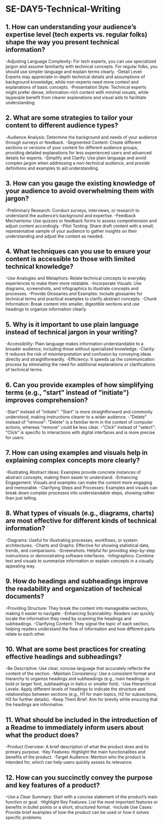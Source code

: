 # SE-DAY5-Technical-Writing
## 1. How can understanding your audience’s expertise level (tech experts vs. regular folks) shape the way you present technical information?
-Adjusting Language Complexity: For tech experts, you can use specialized jargon and assume familiarity with technical concepts. For regular folks, you should use simpler language and explain terms clearly.
-Detail Level: Experts may appreciate in-depth technical details and assumptions of background knowledge, while non-experts need more context and explanations of basic concepts.
-Presentation Style: Technical experts might prefer dense, information-rich content with minimal visuals, while laypeople benefit from clearer explanations and visual aids to facilitate understanding.
## 2. What are some strategies to tailor your content to different audience types?
-Audience Analysis: Determine the background and needs of your audience through surveys or feedback.
-Segmented Content: Create different sections or versions of your content for different audience groups, providing detailed explanations for less experienced users and advanced details for experts.
-Simplify and Clarify: Use plain language and avoid complex jargon when addressing a non-technical audience, and provide definitions and examples to aid understanding.
## 3. How can you gauge the existing knowledge of your audience to avoid overwhelming them with jargon?
-Preliminary Research: Conduct surveys, interviews, or research to understand the audience’s background and expertise.
-Feedback Mechanisms: Use quizzes or feedback forms to assess comprehension and adjust content accordingly.
-Pilot Testing: Share draft content with a small, representative sample of your audience to gather insights on their understanding and adjust the content as needed.
## 4. What techniques can you use to ensure your content is accessible to those with limited technical knowledge?
-Use Analogies and Metaphors: Relate technical concepts to everyday experiences to make them more relatable.
-Incorporate Visuals: Use diagrams, screenshots, and infographics to illustrate concepts and processes.
-Provide Glossaries and Examples: Include glossaries for technical terms and practical examples to clarify abstract concepts.
-Chunk Information: Break content into smaller, digestible sections and use headings to organize information clearly.
## 5. Why is it important to use plain language instead of technical jargon in your writing?
-Accessibility: Plain language makes information understandable to a broader audience, including those without specialized knowledge.
-Clarity: It reduces the risk of misinterpretation and confusion by conveying ideas directly and straightforwardly.
-Efficiency: It speeds up the communication process by eliminating the need for additional explanations or clarifications of technical terms.
## 6. Can you provide examples of how simplifying terms (e.g., "start" instead of "initiate") improves comprehension?
-Start" instead of "initiate": "Start" is more straightforward and commonly understood, making instructions clearer to a wider audience.
-"Delete" instead of "remove": "Delete" is a familiar term in the context of computer actions, whereas "remove" could be less clear.
-"Click" instead of "select": "Click" is specific to interactions with digital interfaces and is more precise for users.
## 7. How can using examples and visuals help in explaining complex concepts more clearly?
-Illustrating Abstract Ideas: Examples provide concrete instances of abstract concepts, making them easier to understand.
-Enhancing Engagement: Visuals and examples can make the content more engaging and memorable.
-Clarifying Steps and Processes: Examples and visuals can break down complex processes into understandable steps, showing rather than just telling.

## 8. What types of visuals (e.g., diagrams, charts) are most effective for different kinds of technical information?
-Diagrams: Useful for illustrating processes, workflows, or system architectures.
-Charts and Graphs: Effective for showing statistical data, trends, and comparisons.
-Screenshots: Helpful for providing step-by-step instructions or demonstrating software interfaces.
-Infographics: Combine text and visuals to summarize information or explain concepts in a visually appealing way.
## 9. How do headings and subheadings improve the readability and organization of technical documents?
-Providing Structure: They break the content into manageable sections, making it easier to navigate.
-Enhancing Scannability: Readers can quickly locate the information they need by scanning the headings and subheadings.
-Clarifying Content: They signal the topic of each section, helping readers understand the flow of information and how different parts relate to each other.
## 10. What are some best practices for creating effective headings and subheadings?
-Be Descriptive: Use clear, concise language that accurately reflects the content of the section.
-Maintain Consistency: Use a consistent format and hierarchy to organize headings and subheadings (e.g., main headings in bold or larger font, subheadings in italics or smaller font).
-Use Hierarchical Levels: Apply different levels of headings to indicate the structure and relationships between sections (e.g., H1 for main topics, H2 for subsections, H3 for further details).
-Keep Them Brief: Aim for brevity while ensuring that the headings are informative.
## 11. What should be included in the introduction of a Readme to immediately inform users about what the product does?
-Product Overview: A brief description of what the product does and its primary purpose.
-Key Features: Highlight the main functionalities and benefits of the product.
-Target Audience: Mention who the product is intended for, which can help users quickly assess its relevance.
## 12. How can you succinctly convey the purpose and key features of a product?
-Use a Clear Summary: Start with a concise statement of the product’s main function or goal.
-Highlight Key Features: List the most important features or benefits in bullet points or a short, structured format.
-Include Use Cases: Provide brief examples of how the product can be used or how it solves specific problems.

